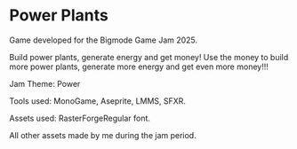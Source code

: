 # Power Plants

Game developed for the Bigmode Game Jam 2025.

Build power plants, generate energy and get money!
Use the money to build more power plants, generate more energy and get even more money!!!

Jam Theme: Power

Tools used: MonoGame, Aseprite, LMMS, SFXR.

Assets used: RasterForgeRegular font.

All other assets made by me during the jam period.

